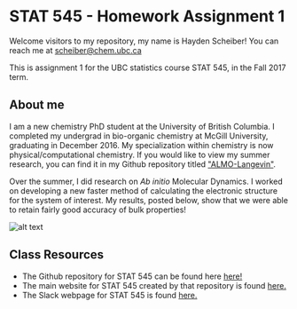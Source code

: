 # STAT 545 - Homework Assignment 1

Welcome visitors to my repository, my name is Hayden Scheiber! You can reach me at scheiber@chem.ubc.ca

This is assignment 1 for the UBC statistics course STAT 545, in the Fall 2017 term.

## About me
I am a new chemistry PhD student at the University of British Columbia. I completed my undergrad in bio-organic chemistry at McGill University, graduating in December 2016.
My specialization within chemistry is now physical/computational chemistry. If you would like to view my summer research, you can find it in my Github repository titled ["ALMO-Langevin"](https://github.com/HScheiber/ALMO-Langevin-Manuscript.git "Warning: it's in LaTeX format!").

Over the summer, I did research on *Ab initio* Molecular Dynamics. I worked on developing a new faster method of calculating the electronic structure for the system of interest. My results, posted below, show that we were able to retain fairly good accuracy of bulk properties!

![alt text](https://github.com/HScheiber/STAT545-hw01-Scheiber-Hayden/blob/master/research_results.png "This is a comparison of bulk system properties of water between a well-developed accurate calculation method (OT), and our new method called Absolutely Localized Molecular Orbitals (ALMO DFT)")


## Class Resources
- The Github repository for STAT 545 can be found here [here!](https://github.com/STAT545-UBC/STAT545-UBC.github.io.git "STAT 545 Respoitory")
- The main website for STAT 545 created by that repository is found [here.](http://stat545.com/ "STAT 545 Main Webpage")
- The Slack webpage for STAT 545 is found [here.](https://stat545-2017.slack.com "STAT 545 Slack Webpage")



